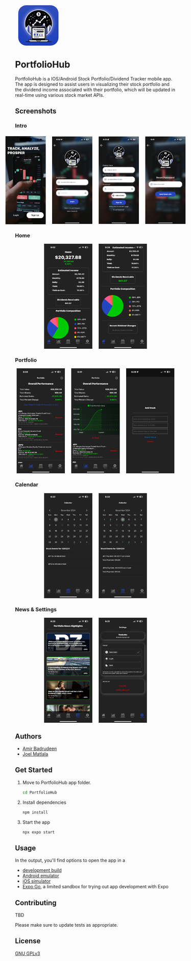 <img src="./PortfolioHub/assets/images/icon.jpg" width=25% style="margin: 0 10px; border-radius: 25px;">

# PortfolioHub

PortfolioHub is a IOS/Android Stock Portfolio/Dividend Tracker mobile app. The app is designed to assist users in visualizing their stock portfolio and the dividend income associated with their portfolio, which will be updated in real-time using various stock market APIs.

## Screenshots

### Intro

###

<div style="display: flex; justify-content: center; align-items: center; margin-bottom: 25px;">
   <img src="./screenshots/1.png" width=25% style="margin: 0 10px;">
   <img src="./screenshots/3.png" width=25% style="margin: 0 10px;">
   <img src="./screenshots/2.jpg" width=25% style="margin: 0 10px;">
   <img src="./screenshots/4.png" width=25% style="margin: 0 10px;">
</div>

###

### Home
<div style="display: flex; justify-content: center; align-items: center; margin-bottom: 25px;">
   <img src="./screenshots/5.png" width=30% style="margin: 0 10px;">
   <img src="./screenshots/6.png" width=30% style="margin: 0 10px;">
</div>

### Portfolio
<div style="display: flex; justify-content: center; align-items: center; margin-bottom: 25px;">
   <img src="./screenshots/7.png" width=30% style="margin: 0 10px;">
   <img src="./screenshots/8.png" width=30% style="margin: 0 10px;">
   <img src="./screenshots/9.png" width=30% style="margin: 0 10px;">
</div>

### Calendar
<div style="display: flex; justify-content: center; align-items: center; margin-bottom: 25px;">
   <img src="./screenshots/10.png" width=30% style="margin: 0 10px;">
   <img src="./screenshots/11.png" width=30% style="margin: 0 10px;">
</div>

### News & Settings
<div style="display: flex; justify-content: center; align-items: center; margin-bottom: 25px;">
   <img src="./screenshots/12.png" width=30% style="margin: 0 10px;">
   <img src="./screenshots/13.png" width=30% style="margin: 0 10px;">
</div>

## Authors

- [Amir Badrudeen](https://github.com/amirb2607)
- [Joel Matlala](https://github.com/JoelMatlala94)

## Get Started
1. Move to PortfolioHub app folder.

   ```bash
   cd PortfolioHub
   ``` 

2. Install dependencies

   ```bash
   npm install
   ```

3. Start the app

   ```bash
   npx expo start
   ```

## Usage

In the output, you'll find options to open the app in a

- [development build](https://docs.expo.dev/develop/development-builds/introduction/)
- [Android emulator](https://docs.expo.dev/workflow/android-studio-emulator/)
- [iOS simulator](https://docs.expo.dev/workflow/ios-simulator/)
- [Expo Go](https://expo.dev/go), a limited sandbox for trying out app development with Expo

## Contributing

TBD

Please make sure to update tests as appropriate.

## License

[GNU GPLv3](./LICENSE)
